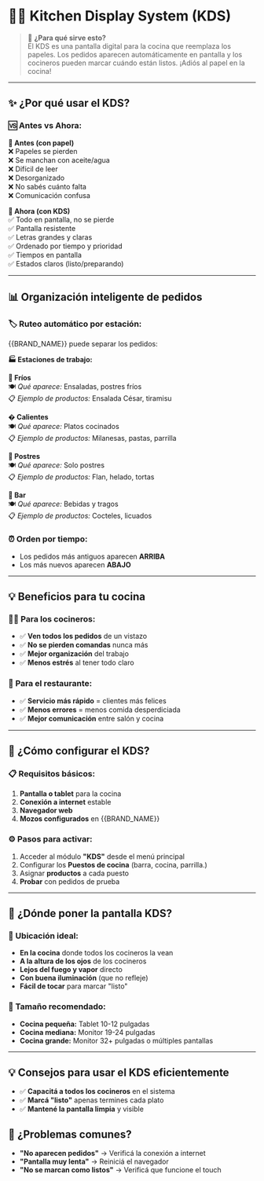 # 👨‍🍳 Kitchen Display System (KDS)
<div id="kds"></div>

> 🎯 **¿Para qué sirve esto?**  
> El KDS es una pantalla digital para la cocina que reemplaza los papeles. Los pedidos aparecen automáticamente en pantalla y los cocineros pueden marcar cuándo están listos. ¡Adiós al papel en la cocina!

---

## ✨ **¿Por qué usar el KDS?**

### **🆚 Antes vs Ahora:**

**🔹 Antes (con papel)**  
❌ Papeles se pierden  
❌ Se manchan con aceite/agua  
❌ Difícil de leer  
❌ Desorganizado  
❌ No sabés cuánto falta  
❌ Comunicación confusa  

**🔹 Ahora (con KDS)**  
✅ Todo en pantalla, no se pierde  
✅ Pantalla resistente  
✅ Letras grandes y claras  
✅ Ordenado por tiempo y prioridad  
✅ Tiempos en pantalla  
✅ Estados claros (listo/preparando)

---

## 📊 **Organización inteligente de pedidos**

### **🏷️ Ruteo automático por estación:**
{{BRAND_NAME}} puede separar los pedidos:

**🏭 Estaciones de trabajo:**

**🔹 Fríos**  
🍽️ *Qué aparece:* Ensaladas, postres fríos  
📋 *Ejemplo de productos:* Ensalada César, tiramisu

**� Calientes**  
🍽️ *Qué aparece:* Platos cocinados  
📋 *Ejemplo de productos:* Milanesas, pastas, parrilla

**🔹 Postres**  
🍽️ *Qué aparece:* Solo postres  
📋 *Ejemplo de productos:* Flan, helado, tortas

**🔹 Bar**  
🍽️ *Qué aparece:* Bebidas y tragos  
📋 *Ejemplo de productos:* Cocteles, licuados

### **⏰ Orden por tiempo:**
- Los pedidos más antiguos aparecen **ARRIBA**
- Los más nuevos aparecen **ABAJO**

---

## 💡 **Beneficios para tu cocina**

### **👨‍🍳 Para los cocineros:**
- ✅ **Ven todos los pedidos** de un vistazo
- ✅ **No se pierden comandas** nunca más
- ✅ **Mejor organización** del trabajo
- ✅ **Menos estrés** al tener todo claro

### **🏪 Para el restaurante:**
- ✅ **Servicio más rápido** = clientes más felices
- ✅ **Menos errores** = menos comida desperdiciada
- ✅ **Mejor comunicación** entre salón y cocina
---

## 🔧 **¿Cómo configurar el KDS?**

### **📋 Requisitos básicos:**
1. **Pantalla o tablet** para la cocina
2. **Conexión a internet** estable
3. **Navegador web**
4. **Mozos configurados** en {{BRAND_NAME}}

### **⚙️ Pasos para activar:**
1. Acceder al módulo **"KDS"** desde el menú principal
2. Configurar los **Puestos de cocina** (barra, cocina, parrilla.)
3. Asignar **productos** a cada puesto
4. **Probar** con pedidos de prueba

---

## 📱 **¿Dónde poner la pantalla KDS?**

### **🎯 Ubicación ideal:**
- **En la cocina** donde todos los cocineros la vean
- **A la altura de los ojos** de los cocineros
- **Lejos del fuego y vapor** directo
- **Con buena iluminación** (que no refleje)
- **Fácil de tocar** para marcar "listo"

### **📏 Tamaño recomendado:**
- **Cocina pequeña:** Tablet 10-12 pulgadas
- **Cocina mediana:** Monitor 19-24 pulgadas  
- **Cocina grande:** Monitor 32+ pulgadas o múltiples pantallas

---

## 💡 **Consejos para usar el KDS eficientemente**
- ✅ **Capacitá a todos los cocineros** en el sistema
- ✅ **Marcá "listo"** apenas termines cada plato
- ✅ **Mantené la pantalla limpia** y visible

## 🚨 **¿Problemas comunes?**
- **"No aparecen pedidos"** → Verificá la conexión a internet
- **"Pantalla muy lenta"** → Reiniciá el navegador
- **"No se marcan como listos"** → Verificá que funcione el touch


